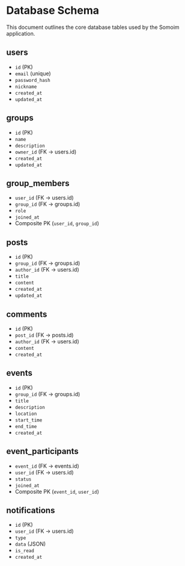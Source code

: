 # Database Schema

This document outlines the core database tables used by the Somoim application.

## users
- `id` (PK)
- `email` (unique)
- `password_hash`
- `nickname`
- `created_at`
- `updated_at`

## groups
- `id` (PK)
- `name`
- `description`
- `owner_id` (FK -> users.id)
- `created_at`
- `updated_at`

## group_members
- `user_id` (FK -> users.id)
- `group_id` (FK -> groups.id)
- `role`
- `joined_at`
- Composite PK (`user_id`, `group_id`)

## posts
- `id` (PK)
- `group_id` (FK -> groups.id)
- `author_id` (FK -> users.id)
- `title`
- `content`
- `created_at`
- `updated_at`

## comments
- `id` (PK)
- `post_id` (FK -> posts.id)
- `author_id` (FK -> users.id)
- `content`
- `created_at`

## events
- `id` (PK)
- `group_id` (FK -> groups.id)
- `title`
- `description`
- `location`
- `start_time`
- `end_time`
- `created_at`

## event_participants
- `event_id` (FK -> events.id)
- `user_id` (FK -> users.id)
- `status`
- `joined_at`
- Composite PK (`event_id`, `user_id`)

## notifications
- `id` (PK)
- `user_id` (FK -> users.id)
- `type`
- `data` (JSON)
- `is_read`
- `created_at`
